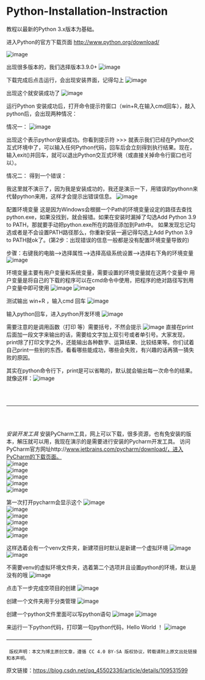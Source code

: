 # Python-Installation-Instraction


教程以最新的Python 3.x版本为基础。

进入Python的官方下载页面
http://www.python.org/download/

![image](https://github.com/user-attachments/assets/179a850e-a25d-463f-8de8-2ba2dd47a121)


出现很多版本的，我们选择版本3.9.0+
![image](https://github.com/user-attachments/assets/0f579360-edcc-4430-bbbd-411cea462d39)


下载完成后点击运行，会出现安装界面，记得勾上
![image](https://github.com/user-attachments/assets/1aef6e89-59bb-4f00-826e-333887bfb29b)


出现这个就安装成功了
![image](https://github.com/user-attachments/assets/5114ffb8-5304-498a-9e1b-49e914296108)



运行Python
安装成功后，打开命令提示符窗口（win+R,在输入cmd回车），敲入python后，会出现两种情况：

情况一：
![image](https://github.com/user-attachments/assets/7c78467b-e285-46d4-adcd-7ca85095b3fc)

出现这个表示python安装成功。你看到提示符 >>> 就表示我们已经在Python交互式环境中了，可以输入任何Python代码，回车后会立刻得到执行结果。现在，输入exit()并回车，就可以退出Python交互式环境（或直接关掉命令行窗口也可以）。

情况二： 得到一个错误：

我这里就不演示了，因为我是安装成功的，我还是演示一下，用错误的pythonn来代替python来用，这样才会提示出错误信息。
![image](https://github.com/user-attachments/assets/3a0d8493-3d8e-4fad-b2c3-a2cb6793af7b)


配置环境变量
     这是因为Windows会根据一个Path的环境变量设定的路径去查找python.exe，如果没找到，就会报错。如果在安装时漏掉了勾选Add Python 3.9 to PATH，那就要手动把python.exe所在的路径添加到Path中。
     如果发现忘记勾选或者是不会设置PATH路径那么，你重新安装一遍记得勾选上Add Python 3.9 to PATH就ok了。(第2步：出现错误的信息一般都是没有配置环境变量导致的)

步骤：右键我的电脑–>选择属性–>选择高级系统设置–>选择右下角的环境变量
![image](https://github.com/user-attachments/assets/ab1cfe73-478e-4f9c-9406-80ca637d76ac)


环境变量主要有用户变量和系统变量，需要设置的环境变量就在这两个变量中
用户变量是将自己的下载的程序可以在cmd命令中使用，把程序的绝对路径写到用户变量中即可使用
![image](https://github.com/user-attachments/assets/6119d395-452c-4ade-bb46-bc667ab6bec6)
![image](https://github.com/user-attachments/assets/697d2cc3-8e80-4dfb-a9c5-5d597d0ebcfb)



测试输出
win+R ，输入cmd 回车
![image](https://github.com/user-attachments/assets/48f22ec2-533c-4f37-ae21-bdb8aba6fe69)

输入python回车，进入python开发环境
![image](https://github.com/user-attachments/assets/d51659c2-5dbe-4405-95f5-b80725705769)

需要注意的是调用函数（打印 等）需要括号，不然会提示
![image](https://github.com/user-attachments/assets/acd8782f-60cd-4ebd-a7bd-3172f7642fb4)
直接在print后面加一段文字来输出的话，需要给文字加上双引号或者单引号。大家发现，print除了打印文字之外，还能输出各种数字、运算结果、比较结果等。你们试着自己print一些别的东西，看看哪些能成功，哪些会失败，有兴趣的话再猜一猜失败的原因。

其实在python命令行下，print是可以省略的，默认就会输出每一次命令的结果。就像这样：![image](https://github.com/user-attachments/assets/232e0904-1e34-49c7-80a9-916f5b28529c)

<br>
<br>

---  

<br>
<br>


*安装开发工具*
安装PyCharm工具，网上可以下载，很多资源，也有免安装的版本，解压就可以用，我现在演示的是需要进行安装的Pycharm开发工具。
访问PyCharm官方网址http://www.jetbrains.com/pycharm/download/，进入PyCharm的下载页面。   
![image](https://github.com/user-attachments/assets/c996289c-005b-4c88-8f2e-0e5aaa7fd628)  
![image](https://github.com/user-attachments/assets/20ec346a-284f-4fde-afbf-11d2fa1e38b3)  
![image](https://github.com/user-attachments/assets/abf9adef-9db0-4a1d-9c74-ff64a38f5e46)  
![image](https://github.com/user-attachments/assets/931b4bd1-8b90-438d-855b-aa0210491954)  
![image](https://github.com/user-attachments/assets/14c48b6d-70cd-4feb-b742-a461520387bf)  

第一次打开pycharm会显示这个
![image](https://github.com/user-attachments/assets/9d3979f3-6d37-48ef-870f-7fea49c87f7a)  
![image](https://github.com/user-attachments/assets/5ec1fe19-277a-4fae-8797-9cf0afcba651)  
![image](https://github.com/user-attachments/assets/2ae12717-b94e-4ae2-8892-e1171d6e8dc5)  
![image](https://github.com/user-attachments/assets/a86dc016-cb24-4b65-a461-b29215b62475)  
![image](https://github.com/user-attachments/assets/0a98e380-b88b-4ed2-88a1-ae6a1d4c0969)  
![image](https://github.com/user-attachments/assets/e4b8c730-00ef-4777-a88a-bcb6faa2fe7c)  


这样选着会有一个venv文件夹，新建项目时默认是新建一个虚拟环境
![image](https://github.com/user-attachments/assets/86a8647c-5253-4d3b-9f2c-f34626863f78)
![image](https://github.com/user-attachments/assets/3c26b36d-fd9a-4ec8-810a-d0427b201737)


不需要venv的虚拟环境文件夹，选着第二个选项并且设置python的环境，默认是没有的哦
![image](https://github.com/user-attachments/assets/13129c9d-a505-469e-9b5b-d71178719c4a)

点击下一步完成空项目的创建
![image](https://github.com/user-attachments/assets/5458520d-a20d-4a14-9aad-5e0e0ae67bca)

创建一个文件夹用于分类管理
![image](https://github.com/user-attachments/assets/51a1d311-2e4f-4a33-aa7f-671b9fc3b356)

创建一个python文件里面可以写python语句
![image](https://github.com/user-attachments/assets/6b401a25-c01c-46b7-91b6-4235b5dab104)
![image](https://github.com/user-attachments/assets/789a727a-f7a6-473b-9220-95ea2026e40c)


来运行一下python代码，打印第一句python代码，Hello World ！
![image](https://github.com/user-attachments/assets/8c44f8c5-9af8-4f4b-a529-a5486f59c166)

 
 


 
 
————————————————

     版权声明：本文为博主原创文章，遵循 CC 4.0 BY-SA 版权协议，转载请附上原文出处链接和本声明。
                        
原文链接：https://blog.csdn.net/qq_45502336/article/details/109531599
